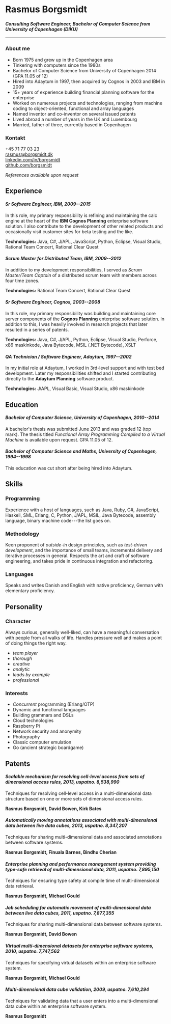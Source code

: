 # Rasmus Borgsmidt
#### _Consulting Software Engineer, Bachelor of Computer Science from University of Copenhagen (DIKU)_
---------
### About me
* Born 1975 and grew up in the Copenhagen area
* Tinkering with computers since the 1980s
* Bachelor of Computer Science from University of Copenhagen 2014 (GPA 11.05 of 12)
* Hired into Adaytum in 1997, then acquired by Cognos in 2003 and IBM in 2009
* 15+ years of experience building financial planning software for the
  enterprise
* Worked on numerous projects and technologies, ranging from machine coding to
  object-oriented, functional and array languages
* Named inventor and co-inventor on several issued patents
* Lived abroad a number of years in the UK and Luxembourg
* Married, father of three, currently based in Copenhagen

### Kontakt
+45 71 77 03 23  
[rasmus@borgsmidt.dk](mailto:rasmus@borgsmidt.dk "rasmus@borgsmidt.dk")  
[linkedin.com/in/borgsmidt](http://dk.linkedin.com/in/borgsmidt "linkedin.com/in/borgsmidt")  
[github.com/borgsmidt](https://github.com/borgsmidt "github.com/borgsmidt")

_References available upon request_

## Experience

#### _Sr Software Engineer, IBM, 2009--2015_

In this role, my primary responsibility is refining and maintaining the calc
engine at the heart of the **IBM Cognos Planning** enterprise software
solution. I also contribute to the development of other related products and
occasionally visit customer sites for beta testing and the like.

**Technologies:** Java, C#, J/APL, JavaScript, Python, Eclipse, Visual Studio,
  Rational Team Concert, Rational Clear Quest

#### _Scrum Master for Distributed Team, IBM, 2009--2012_

In addition to my development responsibilities, I served as _Scrum Master/Team
Captain_ of a distributed scrum team with members across four time zones.

**Technologies:** Rational Team Concert, Rational Clear Quest

#### _Sr Software Engineer, Cognos, 2003--2008_

In this role, my primary responsibility was building and maintaining core server
components of the **Cognos Planning** enterprise software solution. In
addition to this, I was heavily involved in research projects that later
resulted in a series of patents.

**Technologies:** Java, C#, J/APL, Python, Eclipse, Visual Studio, Perforce, x86
  maskinkode, Java Bytecode, MSIL (.NET Bytecode), XSLT

#### _QA Technician / Software Engineer, Adaytum, 1997--2002_

In my initial role at Adaytum, I worked in 3rd-level support and with test bed
development. Later my responsibilities shifted and I started contributing
directly to the **Adaytum Planning** software product.

**Technologies:** J/APL, Visual Basic, Visual Studio, x86 maskinkode

## Education

#### _Bachelor of Computer Science, University of Copenhagen, 2010--2014_

A bachelor's thesis was submitted June 2013 and was graded 12 (top mark). The
thesis titled _Functional Array Programming Compiled to a Virtual Machine_ is
available upon request. GPA 11.05 of 12.

#### _Bachelor of Computer Science and Maths, University of Copenhagen, 1994--1998_

This education was cut short after being hired into Adaytum.

## Skills

### Programming

Experience with a host of languages, such as Java, Ruby, C#, JavaScript,
Haskell, SML, Erlang, C, Python, J/APL, MSIL, Java Bytecode, assembly language,
binary machine code---the list goes on.

### Methodology

Keen proponent of _outside-in_ design principles, such as _test-driven
development_, and the importance of small teams, incremental delivery and
iterative processes in general. Respects the art and craft of software
engineering, and takes pride in continuous integration and refactoring.

### Languages

Speaks and writes Danish and English with native proficiency, German with
elementary proficiency.

## Personality

### Character

Always curious, generally well-liked, can have a meaningful conversation with
people from all walks of life. Handles pressure well and makes a point of doing
things the right way.

* _team player_
* _thorough_
* _creative_
* _analytic_
* _leads by example_
* _professional_

### Interests

* _Concurrent_ programming (Erlang/OTP)
* Dynamic and functional languages
* Building grammars and DSLs
* Cloud technologies
* Raspberry Pi
* Network security and anonymity
* Photography
* Classic computer emulation
* Go (ancient strategic boardgame)

## Patents

#### _Scalable mechanism for resolving cell-level access from sets of dimensional access rules, 2013, uspatno. 8,538,990_

Techniques for resolving cell-level access in a multi-dimensional data structure
based on one or more sets of dimensional access rules.

**Rasmus Borgsmidt, David Bowen, Kirk Bates**

#### _Automatically moving annotations associated with multi-dimensional data between live data cubes, 2013, uspatno. 8,347,207_

Techniques for sharing multi-dimensional data and associated annotations between
software systems.

**Rasmus Borgsmidt, Finuala Barnes, Bindhu Cherian**

#### _Enterprise planning and performance management system providing type-safe retrieval of multi-dimensional data, 2011, uspatno. 7,895,150_

Techniques for ensuring type safety at compile time of multi-dimensional data
retrieval.

**Rasmus Borgsmidt, Michael Gould**

#### _Job scheduling for automatic movement of multi-dimensional data between live data cubes, 2011, uspatno. 7,877,355_

Techniques for sharing multi-dimensional data between software systems.  

**Rasmus Borgsmidt, David Bowen**

#### _Virtual multi-dimensional datasets for enterprise software systems, 2010, uspatno. 7,747,562_

Techniques for specifying virtual datasets within an enterprise software system.  

**Rasmus Borgsmidt, Michael Gould**

#### _Multi-dimensional data cube validation, 2009, uspatno. 7,610,294_

Techniques for validating data that a user enters into a multi-dimensional data
cube within an enterprise software system.

**Rasmus Borgsmidt**
